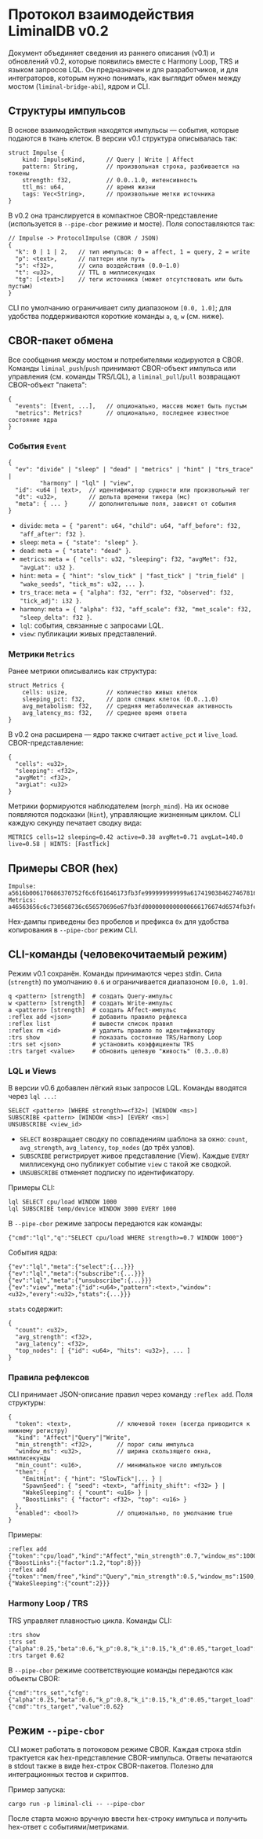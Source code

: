 # Протокол взаимодействия LiminalDB v0.2

Документ объединяет сведения из раннего описания (v0.1) и обновлений v0.2,
которые появились вместе с Harmony Loop, TRS и языком запросов LQL. Он
предназначен и для разработчиков, и для интеграторов, которым нужно понимать,
как выглядит обмен между мостом (`liminal-bridge-abi`), ядром и CLI.

## Структуры импульсов

В основе взаимодействия находятся импульсы — события, которые подаются в ткань
клеток. В версии v0.1 структура описывалась так:

```text
struct Impulse {
    kind: ImpulseKind,      // Query | Write | Affect
    pattern: String,        // произвольная строка, разбивается на токены
    strength: f32,          // 0.0..1.0, интенсивность
    ttl_ms: u64,            // время жизни
    tags: Vec<String>,      // произвольные метки источника
}
```

В v0.2 она транслируется в компактное CBOR-представление (используется в
`--pipe-cbor` режиме и мосте). Поля сопоставляются так:

```text
// Impulse -> ProtocolImpulse (CBOR / JSON)
{
  "k": 0 | 1 | 2,   // тип импульса: 0 = affect, 1 = query, 2 = write
  "p": <text>,      // паттерн или путь
  "s": <f32>,       // сила воздействия (0.0–1.0)
  "t": <u32>,       // TTL в миллисекундах
  "tg": [<text>]    // теги источника (может отсутствовать или быть пустым)
}
```

CLI по умолчанию ограничивает силу диапазоном `[0.0, 1.0]`; для удобства
поддерживаются короткие команды `a`, `q`, `w` (см. ниже).

## CBOR-пакет обмена

Все сообщения между мостом и потребителями кодируются в CBOR. Команды
`liminal_push`/`push` принимают CBOR-объект импульса или управления (см.
команды TRS/LQL), а `liminal_pull`/`pull` возвращают CBOR-объект "пакета":

```text
{
  "events": [Event, ...],   // опционально, массив может быть пустым
  "metrics": Metrics?       // опционально, последнее известное состояние ядра
}
```

### События `Event`

```text
{
  "ev": "divide" | "sleep" | "dead" | "metrics" | "hint" | "trs_trace" |
         "harmony" | "lql" | "view",
  "id": <u64 | text>,  // идентификатор сущности или произвольный тег
  "dt": <u32>,         // дельта времени тикера (мс)
  "meta": { ... }      // дополнительные поля, зависят от события
}
```

* `divide`: `meta = { "parent": u64, "child": u64, "aff_before": f32,
  "aff_after": f32 }`.
* `sleep`:  `meta = { "state": "sleep" }`.
* `dead`:   `meta = { "state": "dead" }`.
* `metrics`: `meta = { "cells": u32, "sleeping": f32, "avgMet": f32,
  "avgLat": u32 }`.
* `hint`:   `meta = { "hint": "slow_tick" | "fast_tick" | "trim_field" |
  "wake_seeds", "tick_ms": u32, ... }`.
* `trs_trace`: `meta = { "alpha": f32, "err": f32, "observed": f32,
  "tick_adj": i32 }`.
* `harmony`: `meta = { "alpha": f32, "aff_scale": f32, "met_scale": f32,
  "sleep_delta": f32 }`.
* `lql`: события, связанные с запросами LQL.
* `view`: публикации живых представлений.

### Метрики `Metrics`

Ранее метрики описывались как структура:

```text
struct Metrics {
    cells: usize,           // количество живых клеток
    sleeping_pct: f32,      // доля спящих клеток (0.0..1.0)
    avg_metabolism: f32,    // средняя метаболическая активность
    avg_latency_ms: f32,    // среднее время ответа
}
```

В v0.2 она расширена — ядро также считает `active_pct` и `live_load`.
CBOR-представление:

```text
{
  "cells": <u32>,
  "sleeping": <f32>,
  "avgMet": <f32>,
  "avgLat": <u32>
}
```

Метрики формируются наблюдателем (`morph_mind`). На их основе появляются
подсказки (`Hint`), управляющие жизненным циклом. CLI каждую секунду печатает
сводку вида:

```
METRICS cells=12 sleeping=0.42 active=0.38 avgMet=0.71 avgLat=140.0 live=0.58 | HINTS: [FastTick]
```

## Примеры CBOR (hex)

```text
Impulse: a5616b006170686370752f6c6f61646173fb3fe999999999999a61741903846274678163636c69
Metrics: a46563656c6c730568736c656570696e67fb3fd0000000000000666176674d6574fb3fe3851eb851eb85666176674c617418b4
```

Hex-дампы приведены без пробелов и префикса `0x` для удобства копирования в
`--pipe-cbor` режим CLI.

## CLI-команды (человекочитаемый режим)

Режим v0.1 сохранён. Команды принимаются через stdin. Сила (`strength`) по
умолчанию `0.6` и ограничивается диапазоном `[0.0, 1.0]`.

```text
q <pattern> [strength]  # создать Query-импульс
w <pattern> [strength]  # создать Write-импульс
a <pattern> [strength]  # создать Affect-импульс
:reflex add <json>      # добавить правило рефлекса
:reflex list            # вывести список правил
:reflex rm <id>         # удалить правило по идентификатору
:trs show               # показать состояние TRS/Harmony Loop
:trs set <json>         # установить коэффициенты TRS
:trs target <value>     # обновить целевую "живость" (0.3..0.8)
```

### LQL и Views

В версии v0.6 добавлен лёгкий язык запросов LQL. Команды вводятся через `lql
...`:

```text
SELECT <pattern> [WHERE strength>=<f32>] [WINDOW <ms>]
SUBSCRIBE <pattern> [WINDOW <ms>] [EVERY <ms>]
UNSUBSCRIBE <view_id>
```

* `SELECT` возвращает сводку по совпадениям шаблона за окно: `count`,
  `avg_strength`, `avg_latency`, `top_nodes` (до трёх узлов).
* `SUBSCRIBE` регистрирует живое представление (View). Каждые `EVERY`
  миллисекунд оно публикует событие `view` с такой же сводкой.
* `UNSUBSCRIBE` отменяет подписку по идентификатору.

Примеры CLI:

```text
lql SELECT cpu/load WINDOW 1000
lql SUBSCRIBE temp/device WINDOW 3000 EVERY 1000
```

В `--pipe-cbor` режиме запросы передаются как команды:

```text
{"cmd":"lql","q":"SELECT cpu/load WHERE strength>=0.7 WINDOW 1000"}
```

События ядра:

```text
{"ev":"lql","meta":{"select":{...}}}
{"ev":"lql","meta":{"subscribe":{...}}}
{"ev":"lql","meta":{"unsubscribe":{...}}}
{"ev":"view","meta":{"id":<u64>,"pattern":<text>,"window":<u32>,"every":<u32>,"stats":{...}}}
```

`stats` содержит:

```text
{
  "count": <u32>,
  "avg_strength": <f32>,
  "avg_latency": <f32>,
  "top_nodes": [ {"id": <u64>, "hits": <u32>}, ... ]
}
```

### Правила рефлексов

CLI принимает JSON-описание правил через команду `:reflex add`. Поля
структуры:

```text
{
  "token": <text>,             // ключевой токен (всегда приводится к нижнему регистру)
  "kind": "Affect"|"Query"|"Write",
  "min_strength": <f32>,       // порог силы импульса
  "window_ms": <u32>,          // ширина скользящего окна, миллисекунды
  "min_count": <u16>,          // минимальное число импульсов
  "then": {
    "EmitHint": { "hint": "SlowTick"|... } |
    "SpawnSeed": { "seed": <text>, "affinity_shift": <f32> } |
    "WakeSleeping": { "count": <u16> } |
    "BoostLinks": { "factor": <f32>, "top": <u16> }
  },
  "enabled": <bool?>           // опционально, по умолчанию true
}
```

Примеры:

```text
:reflex add {"token":"cpu/load","kind":"Affect","min_strength":0.7,"window_ms":1000,"min_count":5,"then":{"BoostLinks":{"factor":1.2,"top":8}}}
:reflex add {"token":"mem/free","kind":"Query","min_strength":0.5,"window_ms":1500,"min_count":3,"then":{"WakeSleeping":{"count":2}}}
```

### Harmony Loop / TRS

TRS управляет плавностью цикла. Команды CLI:

```text
:trs show
:trs set {"alpha":0.25,"beta":0.6,"k_p":0.8,"k_i":0.15,"k_d":0.05,"target_load":0.6}
:trs target 0.62
```

В `--pipe-cbor` режиме соответствующие команды передаются как объекты CBOR:

```text
{"cmd":"trs_set","cfg":{"alpha":0.25,"beta":0.6,"k_p":0.8,"k_i":0.15,"k_d":0.05,"target_load":0.6}}
{"cmd":"trs_target","value":0.62}
```

## Режим `--pipe-cbor`

CLI может работать в потоковом режиме CBOR. Каждая строка stdin трактуется как
hex-представление CBOR-импульса. Ответы печатаются в stdout также в виде
hex-строк CBOR-пакетов. Полезно для интеграционных тестов и скриптов.

Пример запуска:

```text
cargo run -p liminal-cli -- --pipe-cbor
```

После старта можно вручную ввести hex-строку импульса и получить hex-ответ с
событиями/метриками.
